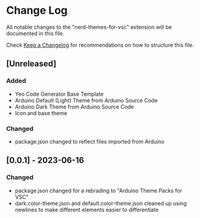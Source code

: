 # Change Log

All notable changes to the "nerd-themes-for-vsc" extension will be documented in this file.

Check [Keep a Changelog](http://keepachangelog.com/) for recommendations on how to structure this file.

## [Unreleased]

### Added

- Yeo Code Generator Base Template
- Arduino Default (Light) Theme from Arduino Source Code
- Arduino Dark Theme from Arduino Source Code
- Icon and base theme

### Changed
- package.json changed to reflect files imported from Arduino

## [0.0.1] - 2023-06-16

### Changed
- package.json changed for a rebrading to "Arduino Theme Packs for VSC"
- dark.color-theme.json  and default.color-theme.json cleaned up using newlines to make different elements easier to differentiate